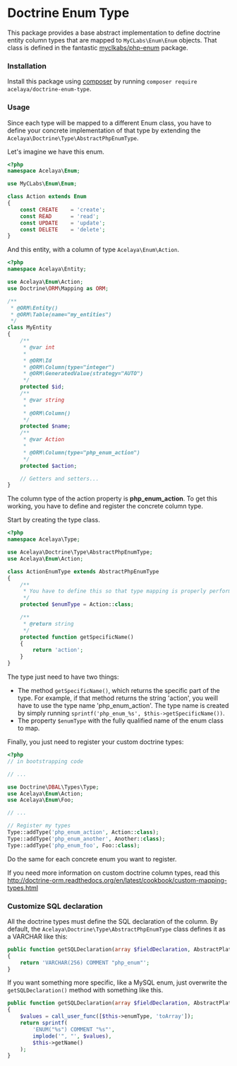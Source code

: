 # Doctrine Enum Type

This package provides a base abstract implementation to define doctrine entity column types that are mapped to `MyCLabs\Enum\Enum` objects. That class is defined in the fantastic [myclkabs/php-enum](https://github.com/myclabs/php-enum) package.

### Installation

Install this package using [composer](https://getcomposer.org/) by running `composer require acelaya/doctrine-enum-type`.

### Usage

Since each type will be mapped to a different Enum class, you have to define your concrete implementation of that type by extending the `Acelaya\Doctrine\Type\AbstractPhpEnumType`.

Let's imagine we have this enum.

```php
<?php
namespace Acelaya\Enum;

use MyCLabs\Enum\Enum;

class Action extends Enum
{
    const CREATE    = 'create';
    const READ      = 'read';
    const UPDATE    = 'update';
    const DELETE    = 'delete';
}
```

And this entity, with a column of type `Acelaya\Enum\Action`.

```php
<?php
namespace Acelaya\Entity;

use Acelaya\Enum\Action;
use Doctrine\ORM\Mapping as ORM;

/**
 * @ORM\Entity()
 * @ORM\Table(name="my_entities")
 */
class MyEntity
{
    /**
     * @var int
     *
     * @ORM\Id
     * @ORM\Column(type="integer")
     * @ORM\GeneratedValue(strategy="AUTO")
     */
    protected $id;
    /**
     * @var string
     *
     * @ORM\Column()
     */
    protected $name;
    /**
     * @var Action
     *
     * @ORM\Column(type="php_enum_action")
     */
    protected $action;

    // Getters and setters...
}
```

The column type of the action property is **php_enum_action**. To get this working, you have to define and register the concrete column type.

Start by creating the type class.

```php
<?php
namespace Acelaya\Type;

use Acelaya\Doctrine\Type\AbstractPhpEnumType;
use Acelaya\Enum\Action;

class ActionEnumType extends AbstractPhpEnumType
{
    /**
     * You have to define this so that type mapping is properly performed
     */
    protected $enumType = Action::class;

    /**
     * @return string
     */
    protected function getSpecificName()
    {
        return 'action';
    }
}
```

The type just need to have two things:

* The method `getSpecificName()`, which returns the specific part of the type. For example, if that method returns the string 'action', you weill have to use the type name 'php_enum_action'. The type name is created by simply running `sprintf('php_enum_%s', $this->getSpecificName())`.
* The property `$enumType` with the fully qualified name of the enum class to map.

Finally, you just need to register your custom doctrine types:

```php
<?php
// in bootstrapping code

// ...

use Doctrine\DBAL\Types\Type;
use Acelaya\Enum\Action;
use Acelaya\Enum\Foo;

// ...

// Register my types
Type::addType('php_enum_action', Action::class);
Type::addType('php_enum_another', Another::class);
Type::addType('php_enum_foo', Foo::class);
```

Do the same for each concrete enum you want to register.

If you need more information on custom doctrine column types, read this http://doctrine-orm.readthedocs.org/en/latest/cookbook/custom-mapping-types.html

### Customize SQL declaration

All the doctrine types must define the SQL declaration of the column. By default, the `Acelaya\Doctrine\Type\AbstractPhpEnumType` class defines it as a VARCHAR like this:

```php
public function getSQLDeclaration(array $fieldDeclaration, AbstractPlatform $platform)
{
    return 'VARCHAR(256) COMMENT "php_enum"';
}
```

If you want something more specific, like a MySQL enum, just overwrite the `getSQLDeclaration()` method with something like this.

```php
public function getSQLDeclaration(array $fieldDeclaration, AbstractPlatform $platform)
{
    $values = call_user_func([$this->enumType, 'toArray']);
    return sprintf(
        'ENUM("%s") COMMENT "%s"',
        implode('", "', $values),
        $this->getName()
    );
}
```
